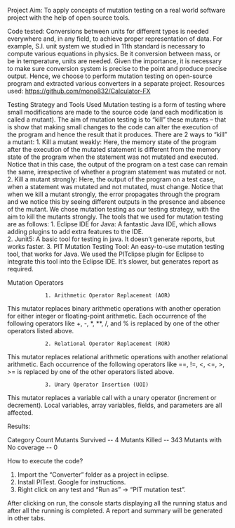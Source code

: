 Project Aim:
To apply concepts of mutation testing on a real world software project with the help of open source tools.

Code tested:
Conversions between units for different types is needed everywhere and, in any field, to achieve proper representation of data. For example, S.I. unit system we studied in 11th standard is necessary to compute various equations in physics. Be it conversion between mass, or be in temperature, units are needed. Given the importance, it is necessary to make sure conversion system is precise to the point and produce precise output. Hence, we choose to perform mutation testing on open-source program and extracted various converters in a separate project.
Resources used: https://github.com/mono832/Calculator-FX

Testing Strategy and Tools Used
Mutation testing is a form of testing where small modifications are made to the source code (and each modification is called a mutant). The aim of mutation testing is to “kill” these mutants – that is show that making small changes to the code can alter the execution of the program and hence the result that it produces. There are 2 ways to “kill” a mutant: 1. Kill a mutant weakly: Here, the memory state of the program after the execution of the mutated statement is different from the memory state of the program when the statement was not mutated and executed. Notice that in this case, the output of the program on a test case can remain the same, irrespective of whether a program statement was mutated or not. 2. Kill a mutant strongly: Here, the output of the program on a test case, when a statement was mutated and not mutated, must change. Notice that when we kill a mutant strongly, the error propagates through the program and we notice this by seeing different outputs in the presence and absence of the mutant.
We chose mutation testing as our testing strategy, with the aim to kill the mutants strongly.
The tools that we used for mutation testing are as follows: 1. Eclipse IDE for Java: A fantastic Java IDE, which allows adding plugins to add extra features to the IDE.  
 2. Junit5: A basic tool for testing in java. It doesn’t generate reports, but works faster. 3. PIT Mutation Testing Tool: An easy-to-use mutation testing tool, that works for Java. We used the PITclipse plugin for Eclipse to integrate this tool into the Eclipse IDE. It’s slower, but generates report as required.

Mutation Operators

                1. Arithmetic Operator Replacement (AOR)

This mutator replaces binary arithmetic operations with another operation for either integer or floating-point arithmetic. Each occurrence of the following operators like +, -, \*, \*\*, /, and % is replaced by one of the other operators listed above.

                2. Relational Operator Replacement (ROR)

This mutator replaces relational arithmetic operations with another relational arithmetic. Each occurrence of the following operators like ==, !=, <, <=, >, >= is replaced by one of the other operators listed above.

                3. Unary Operator Insertion (UOI)

This mutator replaces a variable call with a unary operator (increment or decrement). Local
variables, array variables, fields, and parameters are all affected.

Results:

Category Count
Mutants Survived -- 4
Mutants Killed -- 343
Mutants with No coverage -- 0

How to execute the code?

1. Import the “Converter” folder as a project in eclipse.
2. Install PITest. Google for instructions.
3. Right click on any test and “Run as” -> “PIT mutation test”.

After clicking on run, the console starts displaying all the running status and after all the running is completed.
A report and summary will be generated in other tabs.
